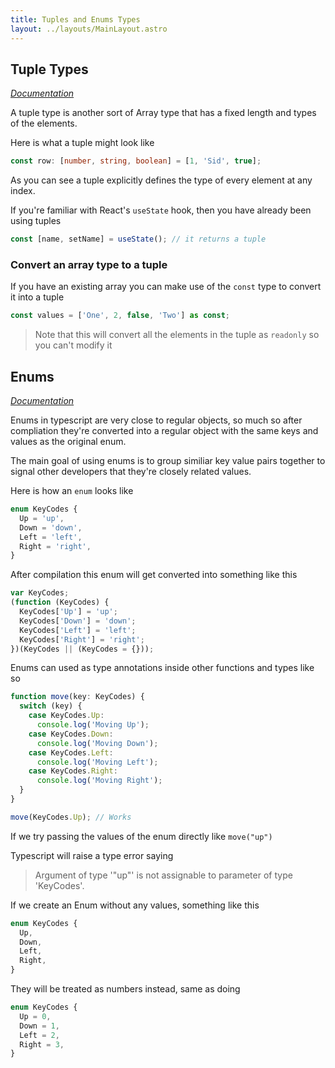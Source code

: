 ```yaml
---
title: Tuples and Enums Types
layout: ../layouts/MainLayout.astro
---
```


## Tuple Types

[_Documentation_](https://www.typescriptlang.org/docs/handbook/2/objects.html#tuple-types)

A tuple type is another sort of Array type that has a fixed length and types of the elements.

Here is what a tuple might look like

```ts
const row: [number, string, boolean] = [1, 'Sid', true];
```

As you can see a tuple explicitly defines the type of every element at any index.

If you're familiar with React's `useState` hook, then you have already been using tuples

```ts
const [name, setName] = useState(); // it returns a tuple
```

### Convert an array type to a tuple

If you have an existing array you can make use of the `const` type to convert it into a tuple

```ts
const values = ['One', 2, false, 'Two'] as const;
```

> Note that this will convert all the elements in the tuple as `readonly` so you can't modify it

## Enums

[_Documentation_](https://www.typescriptlang.org/docs/handbook/enums.html)

Enums in typescript are very close to regular objects, so much so after compliation they're converted into a regular object with the same keys and values as the original enum.

The main goal of using enums is to group similiar key value pairs together to signal other developers that they're closely related values.

Here is how an `enum` looks like

```ts
enum KeyCodes {
  Up = 'up',
  Down = 'down',
  Left = 'left',
  Right = 'right',
}
```

After compilation this enum will get converted into something like this

```js
var KeyCodes;
(function (KeyCodes) {
  KeyCodes['Up'] = 'up';
  KeyCodes['Down'] = 'down';
  KeyCodes['Left'] = 'left';
  KeyCodes['Right'] = 'right';
})(KeyCodes || (KeyCodes = {}));
```

Enums can used as type annotations inside other functions and types like so

```ts
function move(key: KeyCodes) {
  switch (key) {
    case KeyCodes.Up:
      console.log('Moving Up');
    case KeyCodes.Down:
      console.log('Moving Down');
    case KeyCodes.Left:
      console.log('Moving Left');
    case KeyCodes.Right:
      console.log('Moving Right');
  }
}

move(KeyCodes.Up); // Works
```

If we try passing the values of the enum directly like `move("up")`

Typescript will raise a type error saying

> Argument of type '"up"' is not assignable to parameter of type 'KeyCodes'.

If we create an Enum without any values, something like this

```ts
enum KeyCodes {
  Up,
  Down,
  Left,
  Right,
}
```

They will be treated as numbers instead, same as doing

```ts
enum KeyCodes {
  Up = 0,
  Down = 1,
  Left = 2,
  Right = 3,
}
```
